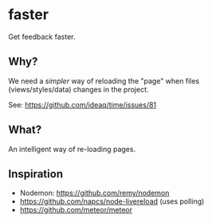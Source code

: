 # faster
Get feedback faster.

## Why?

We need a *simpler* way of reloading the "page" when
files (views/styles/data) changes in the project.

See: https://github.com/ideaq/time/issues/81

## What?

An intelligent way of re-loading pages.


## Inspiration

+ Nodemon: https://github.com/remy/nodemon
+ https://github.com/napcs/node-livereload (uses polling)
+ https://github.com/meteor/meteor
